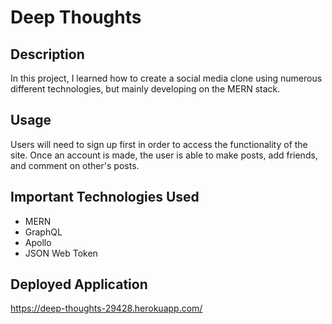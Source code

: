 # Deep Thoughts

## Description

In this project, I learned how to create a social media clone using numerous different technologies, but mainly developing on the MERN stack.

## Usage

Users will need to sign up first in order to access the functionality of the site. Once an account is made, the user is able to make posts, add friends, and comment on other's posts.

## Important Technologies Used

- MERN
- GraphQL
- Apollo
- JSON Web Token

## Deployed Application

https://deep-thoughts-29428.herokuapp.com/
